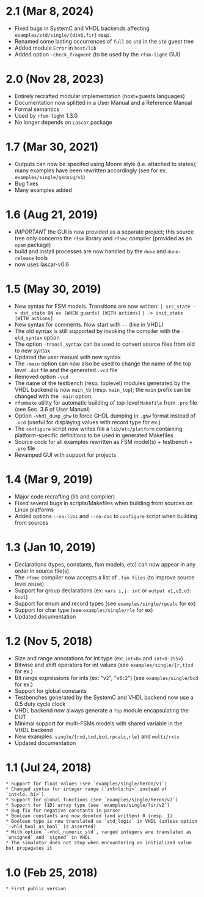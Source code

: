 # 2.1 (Mar 8, 2024)

* Fixed bugs in SystemC and VHDL backends affecting `examples/std/single/{div8,fir}` resp.
* Renamed some lasting occurrences of `full` as `std` in the `std` guest tree
* Added module `Error` in `host/lib`
* Added option `-check_fragment` (to be used by the `rfsm-light` GUI)

# 2.0 (Nov 28, 2023)

* Entirely recrafted modular implementation (host+guests languages)
* Documentation now splitted in a User Manual and a Reference Manual
* Formal semantics 
* Used by `rfsm-light` 1.3.0
* No longer depends on `Lascar` package

# 1.7 (Mar 30, 2021)

* Outputs can now be specifed using Moore style (i.e. attached to states); many examples have been
  rewritten accordingly (see for ex. `examples/single/gensig/v1`)
* Bug fixes
* Many examples added
  
# 1.6 (Aug 21, 2019)
* _IMPORTANT_ the GUI is now provided as a separate project; this source tree only concerns the `rfsm` library
  and `rfsmc` compiler (provided as an `opam` package)
* build and install processes are now handled by the `dune` and `dune-release` tools
* now uses lascar-v0.6 

# 1.5 (May 30, 2019)
* New syntax for FSM models. Transitions are now written:
     `| src_state -> dst_state ON ev [WHEN guards] [WITH actions]`
     `| -> init_state [WITH actions]`
* New syntax for comments. Now start with `--` (like in VHDL)
* The old syntax is still supported by invoking the compiler with the `-old_syntax` option
* The option `-transl_syntax` can be used to convert source files from old to new syntax
* Updated the user manual with new syntax
* The `-main` option can now also be used to change the name of the top level `.dot` file and the
  generated `.vcd` file
* Removed option `-vcd`
* The name of the testbench (resp. toplevel) modules generated by the VHDL backend is now `main_tb`
  (resp. `main_top`); the `main` prefix can be changed with the `-main` option.
* `rfsmmake` utility for automatic building of top-level `Makefile` from `.pro` file (see Sec. 3.6
  of User Manual)
* Option `-vhdl_dump_ghw` to force GHDL dumping in `.ghw` format instead of `.vcd` (useful for
  displaying values with record type for ex.)
* The `configure` script now writes file a `lib/etc/platform` containing platform-specific
  definitions to be used in generated Makefiles
* Source code for all examples rewritten as FSM model(s) + testbench + `.pro` file
* Revamped GUI with support for projects

# 1.4 (Mar 9, 2019)
* Major code recrafting (lib and compiler)
* Fixed several bugs in scripts/Makefiles when building from sources on Linux platforms
* Added options `--no-libs` and `--no-doc` to `configure` script when building from sources

# 1.3 (Jan 10, 2019)
* Declarations (types, constants, fsm models, etc) can now appear in any order in source file(s)
* The `rfsmc` compiler now accepts a list of `.fsm files` (to improve source level reuse)
* Support for group declarations (ex: `vars i,j: int` or `output o1,o2,o3: bool`)
* Support for enum and record types (see `examples/single/rpcalc` for ex)
* Support for char type (see `examples/single/rle` for ex)
* Updated documentation

# 1.2 (Nov 5, 2018)
* Size and range annotations for int type (ex: `int<8>` and `int<0:255>`)
* Bitwise and shift operators for int values (see `examples/single/{r,t}xd` for ex.)
* Bit range expressions for ints (ex: "v`2`", "v`6:2`") (see `examples/single/bcd` for ex.)
* Support for global constants 
* Testbenches generated by the SystemC and VHDL backend now use a 0.5 duty cycle clock
* VHDL backend now always generate a `Top` module encapsulating the DUT
* Minimal support for multi-FSMs models with shared variable in the VHDL backend
* New examples: `single/{rxd,txd,bcd,rpcalc,rle}` and `multi/rxtx`
* Updated documentation

# 1.1 (Jul 24, 2018)
    * Support for float values (see `examples/single/heron/v1`)
    * Changed syntax for integer range (`int<lo:hi>` instead of `int<lo..hi>`)
    * Support for global functions (see `examples/single/heron/v2`)
    * Support for (1D) array type (see `examples/single/fir/v2`)
    * Bug fix for negative constants in parser
    * Boolean constants are now denoted (and written) 0 (resp. 1) 
    * Boolean type is now translated as `std_logic` in VHDL (unless option `-vhld_bool_as_bool` is asserted)
    * With option `-vhdl_numeric_std`, ranged integers are translated as `unsigned` and `signed` in VHDL 
    * The simulator does not stop when encountering an initialized value but propagates it

# 1.0 (Feb 25, 2018)
    * First public version
